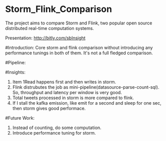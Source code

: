# Storm_Flink_Comparison

The project aims to compare Storm and Flink, two popular open source distributed real-time computation systems. 


Presentation: http://bitly.com/sbInsight

#Introduction: 
Core storm and flink comparison without introducing any performance tunings in both of them.
It's not a full fledged comparison. 

#Pipeline:


#Insights:
1. Item 1Read happens first and then writes in storm.
2. Flink distrubutes the job as mini-pipeline(datasource-parse-count-sql). So, throughput and latency per window is very good.
3. Total tweets processed in storm is more compared to flink.
4. If I stall the kafka emission, like emit for a second and sleep for one sec, then storm gives good performace.


#Future Work:
1. Instead of counting, do some computation.
2. Introduce performance tuning for storm.


